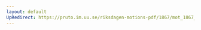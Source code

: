 ```yaml
---
layout: default
UpRedirect: https://pruto.im.uu.se/riksdagen-motions-pdf/1867/mot_1867__ak__117/mot_1867__ak__117-002.pdf
---
```

